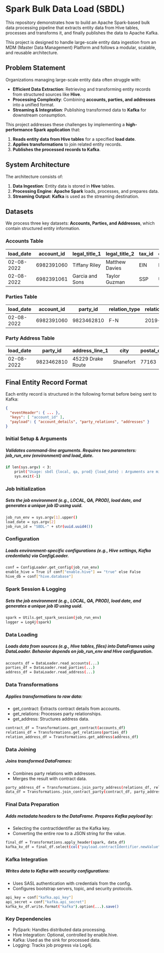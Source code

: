 # Spark Bulk Data Load (SBDL)
This repository demonstrates how to build an Apache Spark-based bulk data processing pipeline that extracts entity data from Hive tables, processes and transforms it, and finally publishes the data to Apache Kafka.

This project is designed to handle large-scale entity data ingestion from an MDM (Master Data Management) Platform and follows a modular, scalable, and reusable architecture.

## **Problem Statement**
Organizations managing large-scale entity data often struggle with:

- **Efficient Data Extraction**: Retrieving and transforming entity records from structured sources like **Hive**.
- **Processing Complexity**: Combining **accounts, parties, and addresses** into a unified format.
- **Streaming & Integration**: Publishing transformed data to **Kafka** for downstream consumption.

This project addresses these challenges by implementing a **high-performance Spark application** that:
1. **Reads entity data from Hive tables** for a specified **load date**.
2. **Applies transformations** to join related entity records.
3. **Publishes the processed records to Kafka**.

## **System Architecture**
The architecture consists of:
1. **Data Ingestion**: Entity data is stored in **Hive** tables.
2. **Processing Engine**: **Apache Spark** loads, processes, and prepares data.
3. **Streaming Output**: **Kafka** is used as the streaming destination.



## **Datasets**
We process three key datasets: **Accounts, Parties, and Addresses**, which contain structured entity information.

### **Accounts Table**
| load_date | account_id  | legal_title_1 | legal_title_2 | tax_id | country |
|-----------|------------|---------------|---------------|--------|---------|
| 02-08-2022 | 6982391060 | Tiffany Riley | Matthew Davies | EIN | Mexico |
| 02-08-2022 | 6982391061 | Garcia and Sons | Taylor Guzman | SSP | USA |

### **Parties Table**
| load_date | account_id  | party_id  | relation_type | relation_start_date |
|-----------|------------|-----------|---------------|---------------------|
| 02-08-2022 | 6982391060 | 9823462810 | F-N | 2019-07-29 |

### **Party Address Table**
| load_date | party_id  | address_line_1 | city  | postal_code | country |
|-----------|----------|---------------|-------|-------------|---------|
| 02-08-2022 | 9823462810 | 45229 Drake Route | Shanefort | 77163 | Canada |


## **Final Entity Record Format**
Each entity record is structured in the following format before being sent to Kafka:

```json
{
  "eventHeader": { ... },
  "keys": [ "account_id" ],
  "payload": { "account_details", "party_relations", "addresses" }
}
```

### Initial Setup & Arguments

##### Validates command-line arguments. Requires two parameters: job_run_env (environment) and load_date.

```bash
if len(sys.argv) < 3:
    print("Usage: sbdl {local, qa, prod} {load_date} : Arguments are missing")
    sys.exit(-1)
```

### Job Initialization

##### Sets the job environment (e.g., LOCAL, QA, PROD), load date, and generates a unique job ID using uuid.

```bash
job_run_env = sys.argv[1].upper()
load_date = sys.argv[2]
job_run_id = "SBDL-" + str(uuid.uuid4())
```

### Configuration

##### Loads environment-specific configurations (e.g., Hive settings, Kafka credentials) via ConfigLoader.

```bash
conf = ConfigLoader.get_config(job_run_env)
enable_hive = True if conf["enable.hive"] == "true" else False
hive_db = conf["hive.database"]
```

### Spark Session & Logging

##### Sets the job environment (e.g., LOCAL, QA, PROD), load date, and generates a unique job ID using uuid.

```bash
spark = Utils.get_spark_session(job_run_env)
logger = Log4j(spark)
```

### Data Loading

##### Loads data from sources (e.g., Hive tables, files) into DataFrames using DataLoader. Behavior depends on job_run_env and Hive configuration.

```bash
accounts_df = DataLoader.read_accounts(...)
parties_df = DataLoader.read_parties(...)
address_df = DataLoader.read_address(...)
```

### Data Transformations

##### Applies transformations to raw data:
- get_contract: Extracts contract details from accounts.
- get_relations: Processes party relationships.
- get_address: Structures address data.

```bash
contract_df = Transformations.get_contract(accounts_df)
relations_df = Transformations.get_relations(parties_df)
relation_address_df = Transformations.get_address(address_df)
```

###  Data Joining

##### Joins transformed DataFrames:
- Combines party relations with addresses.
- Merges the result with contract data.

```bash
party_address_df = Transformations.join_party_address(relations_df, relation_address_df)
data_df = Transformations.join_contract_party(contract_df, party_address_df)
```

### Final Data Preparation

##### Adds metadata headers to the DataFrame. Prepares Kafka payload by:
- Selecting the contractIdentifier as the Kafka key.
- Converting the entire row to a JSON string for the value.

```bash
final_df = Transformations.apply_header(spark, data_df)
kafka_kv_df = final_df.select(col("payload.contractIdentifier.newValue").alias("key"), to_json(struct("*")).alias("value"))
```

### Kafka Integration

##### Writes data to Kafka with security configurations:
- Uses SASL authentication with credentials from the config.
- Configures bootstrap servers, topic, and security protocols.


```bash
api_key = conf["kafka.api_key"]
api_secret = conf["kafka.api_secret"]
kafka_kv_df.write.format("kafka").option(...).save()
```

### Key Dependencies
- PySpark: Handles distributed data processing.
- Hive Integration: Optional, controlled by enable.hive.
- Kafka: Used as the sink for processed data.
- Logging: Tracks job progress via Log4j.




